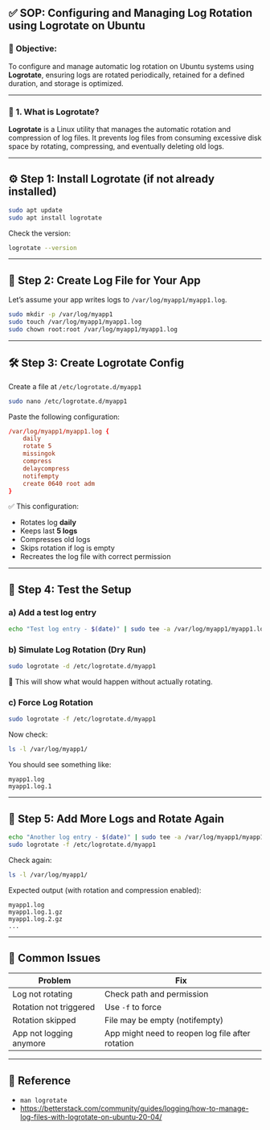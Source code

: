 
## ✅ SOP: Configuring and Managing Log Rotation using Logrotate on Ubuntu

### 📌 Objective:
To configure and manage automatic log rotation on Ubuntu systems using **Logrotate**, ensuring logs are rotated periodically, retained for a defined duration, and storage is optimized.

---

### 📁 1. What is Logrotate?
**Logrotate** is a Linux utility that manages the automatic rotation and compression of log files. It prevents log files from consuming excessive disk space by rotating, compressing, and eventually deleting old logs.

---

## ⚙️ Step 1: Install Logrotate (if not already installed)

```bash
sudo apt update
sudo apt install logrotate
```

Check the version:

```bash
logrotate --version
```

---

## 📁 Step 2: Create Log File for Your App

Let’s assume your app writes logs to `/var/log/myapp1/myapp1.log`.

```bash
sudo mkdir -p /var/log/myapp1
sudo touch /var/log/myapp1/myapp1.log
sudo chown root:root /var/log/myapp1/myapp1.log
```

---

## 🛠️ Step 3: Create Logrotate Config

Create a file at `/etc/logrotate.d/myapp1`

```bash
sudo nano /etc/logrotate.d/myapp1
```

Paste the following configuration:

```conf
/var/log/myapp1/myapp1.log {
    daily
    rotate 5
    missingok
    compress
    delaycompress
    notifempty
    create 0640 root adm
}
```

✅ This configuration:
- Rotates log **daily**
- Keeps last **5 logs**
- Compresses old logs
- Skips rotation if log is empty
- Recreates the log file with correct permission

---

## 🧪 Step 4: Test the Setup

### a) Add a test log entry

```bash
echo "Test log entry - $(date)" | sudo tee -a /var/log/myapp1/myapp1.log
```

### b) Simulate Log Rotation (Dry Run)

```bash
sudo logrotate -d /etc/logrotate.d/myapp1
```

🧪 This will show what would happen without actually rotating.

### c) Force Log Rotation

```bash
sudo logrotate -f /etc/logrotate.d/myapp1
```

Now check:

```bash
ls -l /var/log/myapp1/
```

You should see something like:

```
myapp1.log
myapp1.log.1
```

---

## 🔁 Step 5: Add More Logs and Rotate Again

```bash
echo "Another log entry - $(date)" | sudo tee -a /var/log/myapp1/myapp1.log
sudo logrotate -f /etc/logrotate.d/myapp1
```

Check again:

```bash
ls -l /var/log/myapp1/
```

Expected output (with rotation and compression enabled):

```
myapp1.log
myapp1.log.1.gz
myapp1.log.2.gz
...
```

---

## 🛑 Common Issues

| Problem | Fix |
|--------|------|
| Log not rotating | Check path and permission |
| Rotation not triggered | Use `-f` to force |
| Rotation skipped | File may be empty (notifempty) |
| App not logging anymore | App might need to reopen log file after rotation |

---

## 📘 Reference

- `man logrotate`
- https://betterstack.com/community/guides/logging/how-to-manage-log-files-with-logrotate-on-ubuntu-20-04/
